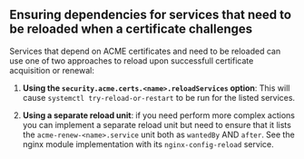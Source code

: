 ## Ensuring dependencies for services that need to be reloaded when a certificate challenges

Services that depend on ACME certificates and need to be reloaded can use one of two approaches to reload upon successfull certificate acquisition or renewal:

1.  **Using the `security.acme.certs.<name>.reloadServices` option**: This will cause `systemctl try-reload-or-restart` to be run for the listed services.

2.  **Using a separate reload unit**: if you need perform more complex actions you can implement a separate reload unit but need to ensure that it lists the `acme-renew-<name>.service` unit both as `wantedBy` AND `after`. See the nginx module implementation with its `nginx-config-reload` service.
